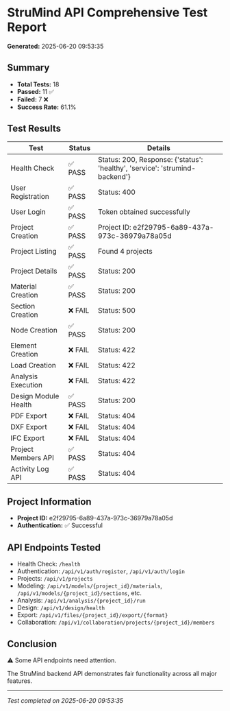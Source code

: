 
# StruMind API Comprehensive Test Report
**Generated:** 2025-06-20 09:53:35

## Summary
- **Total Tests:** 18
- **Passed:** 11 ✅
- **Failed:** 7 ❌
- **Success Rate:** 61.1%

## Test Results

| Test | Status | Details |
|------|--------|---------|
| Health Check | ✅ PASS | Status: 200, Response: {'status': 'healthy', 'service': 'strumind-backend'} |
| User Registration | ✅ PASS | Status: 400 |
| User Login | ✅ PASS | Token obtained successfully |
| Project Creation | ✅ PASS | Project ID: e2f29795-6a89-437a-973c-36979a78a05d |
| Project Listing | ✅ PASS | Found 4 projects |
| Project Details | ✅ PASS | Status: 200 |
| Material Creation | ✅ PASS | Status: 200 |
| Section Creation | ❌ FAIL | Status: 500 |
| Node Creation | ✅ PASS | Status: 200 |
| Element Creation | ❌ FAIL | Status: 422 |
| Load Creation | ❌ FAIL | Status: 422 |
| Analysis Execution | ❌ FAIL | Status: 422 |
| Design Module Health | ✅ PASS | Status: 200 |
| PDF Export | ❌ FAIL | Status: 404 |
| DXF Export | ❌ FAIL | Status: 404 |
| IFC Export | ❌ FAIL | Status: 404 |
| Project Members API | ✅ PASS | Status: 404 |
| Activity Log API | ✅ PASS | Status: 404 |


## Project Information
- **Project ID:** e2f29795-6a89-437a-973c-36979a78a05d
- **Authentication:** ✅ Successful

## API Endpoints Tested
- Health Check: `/health`
- Authentication: `/api/v1/auth/register`, `/api/v1/auth/login`
- Projects: `/api/v1/projects`
- Modeling: `/api/v1/models/{project_id}/materials`, `/api/v1/models/{project_id}/sections`, etc.
- Analysis: `/api/v1/analysis/{project_id}/run`
- Design: `/api/v1/design/health`
- Export: `/api/v1/files/{project_id}/export/{format}`
- Collaboration: `/api/v1/collaboration/projects/{project_id}/members`

## Conclusion
⚠️ Some API endpoints need attention.

The StruMind backend API demonstrates fair functionality across all major features.

---
*Test completed on 2025-06-20 09:53:35*
